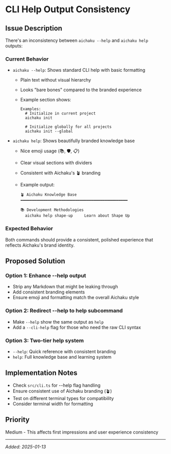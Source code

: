# CLI Help Output Consistency

## Issue Description

There's an inconsistency between `aichaku --help` and `aichaku help` outputs:

### Current Behavior

- `aichaku --help`: Shows standard CLI help with basic formatting
  - Plain text without visual hierarchy
  - Looks "bare bones" compared to the branded experience
  - Example section shows:

    ```
    Examples:
      # Initialize in current project
      aichaku init

      # Initialize globally for all projects
      aichaku init --global
    ```

- `aichaku help`: Shows beautifully branded knowledge base
  - Nice emoji usage (📚, 🛡️, 📋)
  - Clear visual sections with dividers
  - Consistent with Aichaku's 🪴 branding
  - Example output:

    ```
    🪴 Aichaku Knowledge Base
    ━━━━━━━━━━━━━━━━━━━━━━━━━━━━━━━━━━━━━━━━━━━━━━━

    📚 Development Methodologies
      aichaku help shape-up     Learn about Shape Up
    ```

### Expected Behavior

Both commands should provide a consistent, polished experience that reflects
Aichaku's brand identity.

## Proposed Solution

### Option 1: Enhance --help output

- Strip any Markdown that might be leaking through
- Add consistent branding elements
- Ensure emoji and formatting match the overall Aichaku style

### Option 2: Redirect --help to help subcommand

- Make `--help` show the same output as `help`
- Add a `--cli-help` flag for those who need the raw CLI syntax

### Option 3: Two-tier help system

- `--help`: Quick reference with consistent branding
- `help`: Full knowledge base and learning system

## Implementation Notes

- Check `src/cli.ts` for --help flag handling
- Ensure consistent use of Aichaku branding (🪴)
- Test on different terminal types for compatibility
- Consider terminal width for formatting

## Priority

Medium - This affects first impressions and user experience consistency

---

_Added: 2025-01-13_
